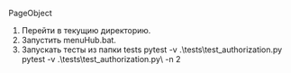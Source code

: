 PageObject
1. Перейти в текущию директорию.
2. Запустить menuHub.bat.
3. Запускать тесты из папки tests
	pytest -v .\tests\test_authorization.py\
	pytest -v .\tests\test_authorization.py\ -n 2
